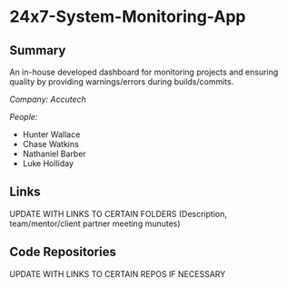 # 24x7-System-Monitoring-App

## Summary 
An in-house developed dashboard for monitoring projects and ensuring quality by providing warnings/errors during builds/commits.

*Company: Accutech*

*People:*
<ul>
  <li>Hunter Wallace</li>
  <li>Chase Watkins</li>
  <li>Nathaniel Barber</li>
  <li>Luke Holliday</li>  
</ul>

## Links

UPDATE WITH LINKS TO CERTAIN FOLDERS (Description, team/mentor/client partner meeting munutes)

## Code Repositories

UPDATE WITH LINKS TO CERTAIN REPOS IF NECESSARY
